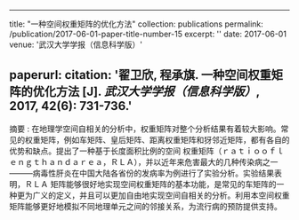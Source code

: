 ---
title: "一种空间权重矩阵的优化方法"
collection: publications
permalink: /publication/2017-06-01-paper-title-number-15
excerpt: ''
date: 2017-06-01
venue: '武汉大学学报（信息科学版）'

paperurl: <!--'http://academicpages.github.io/files/paper1.pdf' -->
citation: '<b>翟卫欣</b>, 程承旗. 一种空间权重矩阵的优化方法 [J]. <i>武汉大学学报（信息科学版）</i>, 2017, 42(6): 731-736.'
---


<!--This paper is about the number 1. The number 2 is left for future work.-->
摘要 : 在地理学空间自相关的分析中，权重矩阵对整个分析结果有着较大影响。常见的权重矩阵，例如车矩阵、皇后矩阵、距离权重矩阵和犽邻近矩阵，都有各自的优势和缺点。提出了一种基于长度面积比例的空间 权重矩阵（ｒａｔｉｏｏｆｌｅｎｇｔｈａｎｄａｒｅａ，ＲＬＡ），并以近年来危害最大的几种传染病之一———病毒性肝炎在中国大陆各省份的发病率为例进行了实验分析。实验结果表明，ＲＬＡ 矩阵能够很好地实现空间权重矩阵的基本功能，是常见的车矩阵的一种更为广义的定义，并且可以更加自由地实现空间自相关的分析。利用本空间权重矩阵能够更好地模拟不同地理单元之间的邻接关系，为流行病的预防提供支持。
<!--[Download paper here](http://academicpages.github.io/files/paper1.pdf)-->

<!--Recommended citation: Zhai W, Cheng C. Vagueness in spatial data: A grid-coding approach[C]. proceedings of the 2014 IEEE Geoscience and Remote Sensing Symposium, 2014. IEEE.-->

